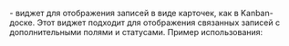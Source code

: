 <kanban> - виджет для отображения записей в виде карточек, как в Kanban-доске. Этот виджет подходит для отображения связанных записей с дополнительными полями и статусами.
Пример использования:

<field name="tasks" widget="one2many_kanban">
    <kanban>
        <field name="name"/>
        <field name="description"/>
        <field name="status"/>
        <field name="priority"/>
    </kanban>
</field>

